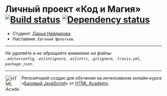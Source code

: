 # Личный проект «Код и Магия» [![Build status][travis-image]][travis-url] [![Dependency status][dependency-image]][dependency-url]

* Студент: [Дарья Найдикова](https://up.htmlacademy.ru/javascript/5/user/100740).
* Наставник: `Евгений Щепотьев`.

---

_Не удаляйте и не обращайте внимание на файлы:_<br>
_`.editorconfig`, `.eslintignore`, `.eslintrc`, `.gitignore`, `.travis.yml`, `package.json`._

---

<a href="https://htmlacademy.ru/intensive/javascript"><img align="left" width="50" height="50" title="HTML Academy" src="https://up.htmlacademy.ru/static/img/intensive/javascript/logo-for-github.svg"></a>

Репозиторий создан для обучения на интенсивном онлайн‑курсе «[Базовый JavaScript](https://htmlacademy.ru/intensive/javascript)» от [HTML Academy](https://htmlacademy.ru).

[travis-image]: https://travis-ci.org/htmlacademy-javascript/100740-code-and-magick.svg?branch=master
[travis-url]: https://travis-ci.org/htmlacademy-javascript/100740-code-and-magick
[dependency-image]: https://david-dm.org/htmlacademy-javascript/100740-code-and-magick.svg?style=flat-square
[dependency-url]: https://david-dm.org/htmlacademy-javascript/100740-code-and-magick
